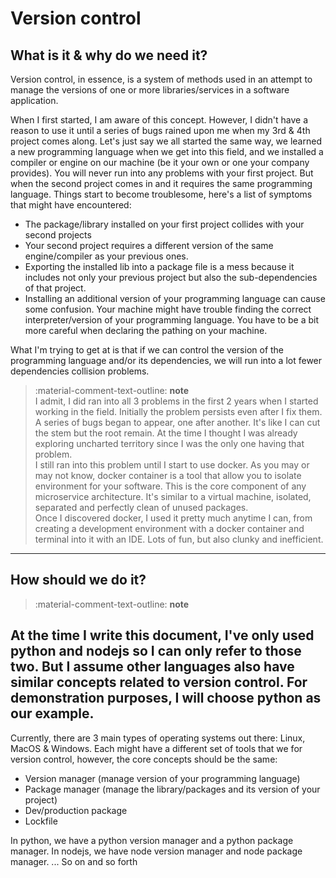 # Version control

## What is it & why do we need it?
Version control, in essence, is a system of methods used in an attempt to manage the versions of one or more libraries/services in a software application.

When I first started, I am aware of this concept. However, I didn't have a reason to use it until a series of bugs rained upon me when my 3rd & 4th project comes along.
Let's just say we all started the same way, we learned a new programming language when we get into this field, and we installed a compiler or engine on our machine (be it your own or one your company provides). You will never run into any problems with your first project. But when the second project comes in and it requires the same programming language. Things start to become troublesome, here's a list of symptoms that might have encountered:   

 - The package/library installed on your first project collides with your second projects  
 - Your second project requires a different version of the same engine/compiler as your previous ones.  
 - Exporting the installed lib into a package file is a mess because it includes not only your previous project but also the sub-dependencies of that project.  
 - Installing an additional version of your programming language can cause some confusion. Your machine might have trouble finding the correct interpreter/version of your programming language. You have to be a bit more careful when declaring the pathing on your machine.  

What I'm trying to get at is that if we can control the version of the programming language and/or its dependencies, we will run into a lot fewer dependencies collision problems.

> :material-comment-text-outline: **note**  
I admit, I did ran into all 3 problems in the first 2 years when I started working in the field. Initially the problem persists even after I fix them. A series of bugs began to appear, one after another. It's like I can cut the stem but the root remain. At the time I thought I was already exploring uncharted territory since I was the only one having that problem.   
I still ran into this problem until I start to use docker. As you may or may not know, docker container is a tool that allow you to isolate environment for your software. This is the core component of any microservice architecture. It's similar to a virtual machine, isolated, separated and perfectly clean of unused packages.   
Once I discovered docker, I used it pretty much anytime I can, from creating a development environment with a docker container and terminal into it with an IDE. Lots of fun, but also clunky and inefficient. 
---



## How should we do it?
> :material-comment-text-outline: **note**  

At the time I write this document, I've only used python and nodejs so I can only refer to those two. But I assume other languages also have similar concepts related to version control. For demonstration purposes, I will choose python as our example. 
---

Currently, there are 3 main types of operating systems out there: Linux, MacOS & Windows. Each might have a different set of tools that we for version control, however, the core concepts should be the same:  

 - Version manager (manage version of your programming language)  
 - Package manager (manage the library/packages and its version of your project)  
 - Dev/production package  
 - Lockfile  

In python, we have a python version manager and a python package manager. 
In nodejs, we have node version manager and node package manager.
... So on and so forth





